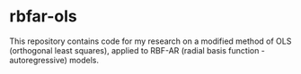 # rbfar-ols
This repository contains code for my research on a modified method of OLS (orthogonal least squares), applied to RBF-AR (radial basis function - autoregressive) models.
